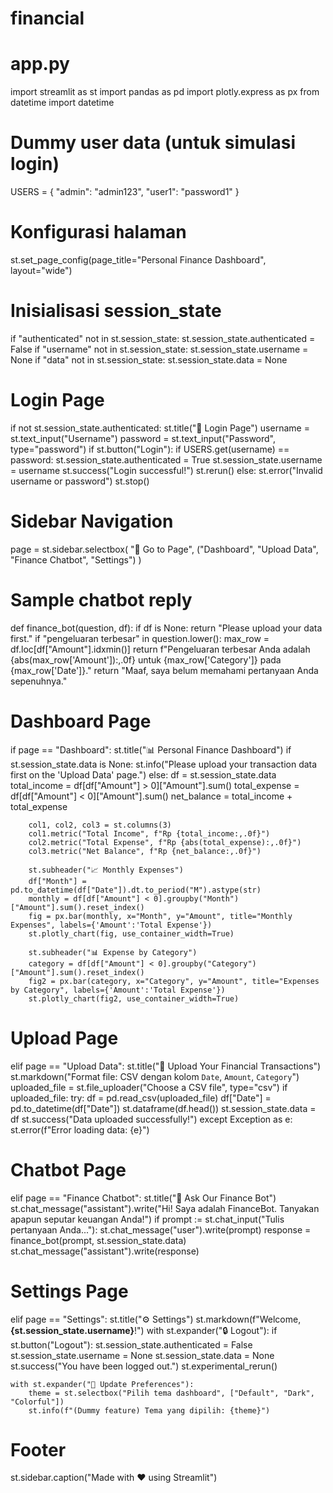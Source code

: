 # financial
# app.py
import streamlit as st
import pandas as pd
import plotly.express as px
from datetime import datetime

# Dummy user data (untuk simulasi login)
USERS = {
    "admin": "admin123",
    "user1": "password1"
}

# Konfigurasi halaman
st.set_page_config(page_title="Personal Finance Dashboard", layout="wide")

# Inisialisasi session_state
if "authenticated" not in st.session_state:
    st.session_state.authenticated = False
if "username" not in st.session_state:
    st.session_state.username = None
if "data" not in st.session_state:
    st.session_state.data = None

# Login Page
if not st.session_state.authenticated:
    st.title("🔐 Login Page")
    username = st.text_input("Username")
    password = st.text_input("Password", type="password")
    if st.button("Login"):
        if USERS.get(username) == password:
            st.session_state.authenticated = True
            st.session_state.username = username
            st.success("Login successful!")
            st.rerun()
        else:
            st.error("Invalid username or password")
    st.stop()

# Sidebar Navigation
page = st.sidebar.selectbox(
    "📄 Go to Page",
    ("Dashboard", "Upload Data", "Finance Chatbot", "Settings")
)

# Sample chatbot reply
def finance_bot(question, df):
    if df is None:
        return "Please upload your data first."
    if "pengeluaran terbesar" in question.lower():
        max_row = df.loc[df["Amount"].idxmin()]
        return f"Pengeluaran terbesar Anda adalah {abs(max_row['Amount']):,.0f} untuk {max_row['Category']} pada {max_row['Date']}."
    return "Maaf, saya belum memahami pertanyaan Anda sepenuhnya."

# Dashboard Page
if page == "Dashboard":
    st.title("📊 Personal Finance Dashboard")
    if st.session_state.data is None:
        st.info("Please upload your transaction data first on the 'Upload Data' page.")
    else:
        df = st.session_state.data
        total_income = df[df["Amount"] > 0]["Amount"].sum()
        total_expense = df[df["Amount"] < 0]["Amount"].sum()
        net_balance = total_income + total_expense

        col1, col2, col3 = st.columns(3)
        col1.metric("Total Income", f"Rp {total_income:,.0f}")
        col2.metric("Total Expense", f"Rp {abs(total_expense):,.0f}")
        col3.metric("Net Balance", f"Rp {net_balance:,.0f}")

        st.subheader("📈 Monthly Expenses")
        df["Month"] = pd.to_datetime(df["Date"]).dt.to_period("M").astype(str)
        monthly = df[df["Amount"] < 0].groupby("Month")["Amount"].sum().reset_index()
        fig = px.bar(monthly, x="Month", y="Amount", title="Monthly Expenses", labels={'Amount':'Total Expense'})
        st.plotly_chart(fig, use_container_width=True)

        st.subheader("📊 Expense by Category")
        category = df[df["Amount"] < 0].groupby("Category")["Amount"].sum().reset_index()
        fig2 = px.bar(category, x="Category", y="Amount", title="Expenses by Category", labels={'Amount':'Total Expense'})
        st.plotly_chart(fig2, use_container_width=True)


# Upload Page
elif page == "Upload Data":
    st.title("📁 Upload Your Financial Transactions")
    st.markdown("Format file: CSV dengan kolom `Date`, `Amount`, `Category`")
    uploaded_file = st.file_uploader("Choose a CSV file", type="csv")
    if uploaded_file:
        try:
            df = pd.read_csv(uploaded_file)
            df["Date"] = pd.to_datetime(df["Date"])
            st.dataframe(df.head())
            st.session_state.data = df
            st.success("Data uploaded successfully!")
        except Exception as e:
            st.error(f"Error loading data: {e}")

# Chatbot Page
elif page == "Finance Chatbot":
    st.title("💬 Ask Our Finance Bot")
    st.chat_message("assistant").write("Hi! Saya adalah FinanceBot. Tanyakan apapun seputar keuangan Anda!")
    if prompt := st.chat_input("Tulis pertanyaan Anda..."):
        st.chat_message("user").write(prompt)
        response = finance_bot(prompt, st.session_state.data)
        st.chat_message("assistant").write(response)

# Settings Page
elif page == "Settings":
    st.title("⚙️ Settings")
    st.markdown(f"Welcome, **{st.session_state.username}**!")
    with st.expander("🔒 Logout"):
        if st.button("Logout"):
            st.session_state.authenticated = False
            st.session_state.username = None
            st.session_state.data = None
            st.success("You have been logged out.")
            st.experimental_rerun()

    with st.expander("📝 Update Preferences"):
        theme = st.selectbox("Pilih tema dashboard", ["Default", "Dark", "Colorful"])
        st.info(f"(Dummy feature) Tema yang dipilih: {theme}")

# Footer
st.sidebar.caption("Made with ❤️ using Streamlit")
